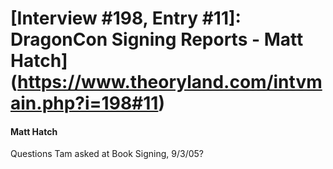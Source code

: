 # [Interview #198, Entry #11]: DragonCon Signing Reports - Matt Hatch](https://www.theoryland.com/intvmain.php?i=198#11)

#### Matt Hatch

Questions Tam asked at Book Signing, 9/3/05?

